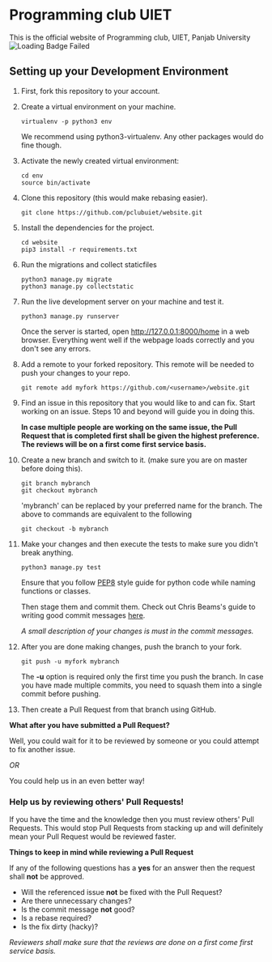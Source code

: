 # Programming club UIET #
This is the official website of Programming club, UIET, Panjab University ![Loading Badge Failed](https://travis-ci.org/pclubuiet/website.svg?branch=master)
## Setting up your Development Environment ##
1. First, fork this repository to your account.

2. Create a virtual environment on your machine. 
    ```
    virtualenv -p python3 env
    ```
    We recommend using python3-virtualenv. Any other packages would do fine though.

3. Activate the newly created virtual environment:
    ```
    cd env
    source bin/activate
    ```

4. Clone this repository (this would make rebasing easier).
    ```
    git clone https://github.com/pclubuiet/website.git
    ```
    
5. Install the dependencies for the project.
    ```
    cd website
    pip3 install -r requirements.txt
    ```
    
6. Run the migrations and collect staticfiles
    ```
    python3 manage.py migrate
    python3 manage.py collectstatic
    ```
    
7. Run the live development server on your machine and test it.
    ```
    python3 manage.py runserver
    ```
    Once the server is started, open http://127.0.0.1:8000/home in a web browser.
    Everything went well if the webpage loads correctly and you don't see any errors.
    
8. Add a remote to your forked repository. This remote will be needed to push your changes to your repo.
    ```
    git remote add myfork https://github.com/<username>/website.git
    ```
    
9. Find an issue in this repository that you would like to and can fix.
   Start working on an issue. Steps 10 and beyond will guide you in doing this.

   **In case multiple people are working on the same issue, the Pull Request that is completed first shall be given**
   **the highest preference. The reviews will be on a first come first service basis.**   
   
10. Create a new branch and switch to it. (make sure you are on master before doing this).
    ```
    git branch mybranch
    git checkout mybranch
    ```
    'mybranch' can be replaced by your preferred name for the branch.
    The above to commands are equivalent to the following
    ```
    git checkout -b mybranch
    ```

11. Make your changes and then execute the tests to make sure you didn't break anything.

    ```
    python3 manage.py test
    ```
    Ensure that you follow [PEP8](https://www.python.org/dev/peps/pep-0008/#descriptive-naming-styles) style guide for python code while naming functions or classes.

    Then stage them and commit them.
    Check out Chris Beams's guide to writing good commit messages [here](https://chris.beams.io/posts/git-commit/).

    *A small description of your changes is must in the commit messages.* 

12. After you are done making changes, push the branch to your fork.
    ```
    git push -u myfork mybranch
    ```
    The **-u** option is required only the first time you push the branch.
	In case you have made multiple commits, you need to squash them into a single commit before pushing.

13. Then create a Pull Request from that branch using GitHub.

**What after you have submitted a Pull Request?**

Well, you could wait for it to be reviewed by someone or you could attempt to fix another issue. 

*OR*

You could help us in an even better way! 


### Help us by reviewing others' Pull Requests! ###
If you have the time and the knowledge then you must review others' Pull Requests. This would stop Pull Requests from stacking up and will definitely mean your Pull Request would be reviewed faster.

**Things to keep in mind while reviewing a Pull Request**

If any of the following questions has a **yes** for an answer then the request shall **not** be approved.
* Will the referenced issue **not** be fixed with the Pull Request?
* Are there unnecessary changes?
* Is the commit message **not** good?
* Is a rebase required?
* Is the fix dirty (hacky)?

*Reviewers shall make sure that the reviews are done on a first come first service basis.*
